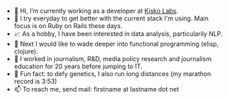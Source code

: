 - 👋 Hi, I’m currently working as a developer at [Kisko Labs](https://www.kiskolabs.com).
- 👀 I try everyday to get better with the current stack I'm using. Main focus is on Ruby on Rails these days.
- 📈 As a hobby, I have been interested in data analysis, particularily NLP.
- 🌱 Next I would like to wade deeper into functional programming (elisp, clojure).
- 🥸 I worked in journalism, R&D, media policy research and journalism education for 20 years before jumping to IT.
- 👟 Fun fact: to defy genetics, I also run long distances (my marathon record is 3:53)
- 📫 To reach me, send mail: firstname at lastname dot net

